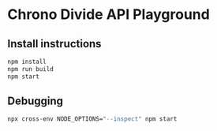 # Chrono Divide API Playground

## Install instructions

```sh
npm install
npm run build
npm start
```

## Debugging

```sh
npx cross-env NODE_OPTIONS="--inspect" npm start
```
